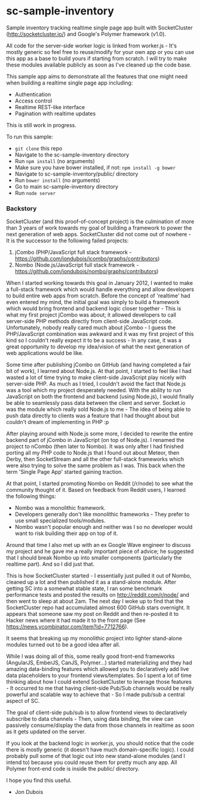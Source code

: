 # sc-sample-inventory
Sample inventory tracking realtime single page app built with SocketCluster (http://socketcluster.io/) and Google's Polymer framework (v1.0).

All code for the server-side worker logic is linked from worker.js - It's mostly generic so feel free to reuse/modify for your own app
or you can use this app as a base to build yours if starting from scratch. I will try to make these modules available publicly as soon as
I've cleaned up the code base.

This sample app aims to demonstrate all the features that one might need when building a realtime single page app including:

- Authentication
- Access control
- Realtime REST-like interface
- Pagination with realtime updates

This is still work in progress.

To run this sample:

- ```git clone``` this repo
- Navigate to the sc-sample-inventory directory
- Run ```npm install``` (no arguments)
- Make sure you have bower installed, if not: ```npm install -g bower```
- Navigate to sc-sample-inventory/public/ directory
- Run ```bower install``` (no arguments)
- Go to main sc-sample-inventory directory
- Run ```node server```

### Backstory

SocketCluster (and this proof-of-concept project) is the culmination of more than 3 years of work towards my goal of building a 
framework to power the next generation of web apps. SocketCluster did not come out of nowhere - It is the successor to the following failed projects:

1. jCombo (PHP/JavaScript full stack framework - https://github.com/jondubois/jcombo/graphs/contributors)
2. Nombo (Node.js/JavaScript full stack framework - https://github.com/jondubois/nombo/graphs/contributors)

When I started working towards this goal in January 2012, I wanted to make a full-stack framework which would handle everything and allow
developers to build entire web apps from scratch.
Before the concept of 'realtime' had even entered my mind, the initial goal was simply to build a framework which would bring frontend and backend 
logic closer together - This is what my first project jCombo was about; it allowed developers to call server-side PHP methods directly from client-side JavaScript code.
Unfortunately, nobody really cared much about jCombo - I guess the PHP/JavaScript combination was awkward and it was my first project of this kind 
so I couldn't really expect it to be a success - In any case, it was a great opportunity to develop my idea/vision of what the next generation of 
web applications would be like.

Some time after publishing jCombo on GitHub (and having completed a fair bit of work), I learned about Node.js.
At that point, I started to feel like I had wasted a lot of time trying to make client-side JavaScript play nicely with server-side PHP.
As much as I tried, I couldn't avoid the fact that Node.js was a tool which my project desperately needed.
With the ability to run JavaScript on both the frontend and backend (using Node.js), I would finally be able to seamlessly pass data between the client and
server. Socket.io was the module which really sold Node.js to me - The idea of being able to push data directly to clients was a feature that I had thought
about but couldn't dream of implementing in PHP :p

After playing around with Node.js some more, I decided to rewrite the entire backend part of jCombo in JavaScript (on top of Node.js).
I renamed the project to nCombo (then later to Nombo). It was only after I had finished porting all my PHP code to Node.js that 
I found out about Meteor, then Derby, then SocketStream and all the other full-stack frameworks which were also trying to solve the same 
problem as I was. This back when the term 'Single Page App' started gaining traction.

At that point, I started promoting Nombo on Reddit (/r/node) to see what the community thought of it.
Based on feedback from Reddit users, I learned the following things:

- Nombo was a monolithic framework.
- Developers generally don't like monolithic frameworks - They prefer to use small specialized tools/modules.
- Nombo wasn't popular enough and neither was I so no developer would want to risk building their app on top of it.

Around that time I also met up with an ex Google Wave engineer to discuss my project and he gave me a really important piece of advice; he
suggested that I should break Nombo up into smaller components (particularly the realtime part). And so I did just that.

This is how SocketCluster started - I essentially just pulled it out of Nombo, cleaned up a lot and then published it as a stand-alone module.
After getting SC into a somewhat stable state, I ran some benchmark performance tests and posted the results
on http://reddit.com/r/node/ and then went to sleep at about 2am. The next day I woke up to find that the SocketCluster 
repo had accumulated almost 600 GitHub stars overnight. It appears that someone saw my post on Reddit and then re-posted it to Hacker news where it had
made it to the front page (See https://news.ycombinator.com/item?id=7712766).

It seems that breaking up my monolithic project into lighter stand-alone modules turned out to be a good idea after all.

While I was doing all of this, some really good front-end frameworks (AngularJS, EmberJS, CanJS, Polymer...) started materializing and 
they had amazing data-binding features which allowed you to declaratively add live data placeholders to your frontend views/templates.
So I spent a lot of time thinking about how I could extend SocketCluster to leverage those features - It occurred to me that having
client-side Pub/Sub channels would be really powerful and scalable way to achieve that - So I made pub/sub a central aspect of SC.

The goal of client-side pub/sub is to allow frontend views to declaratively subscribe to data channels - Then, using data binding,
the view can passively consume/display the data from those channels in realtime as soon as it gets updated on the server.

If you look at the backend logic in worker.js, you should notice that the code there is mostly generic (it doesn't have much domain-specific logic).
I could probably pull some of that logic out into new stand-alone modules (and I intend to) because you could reuse them for pretty much any app.
All Polymer front-end code is inside the public/ directory.

I hope you find this useful.

- Jon Dubois
